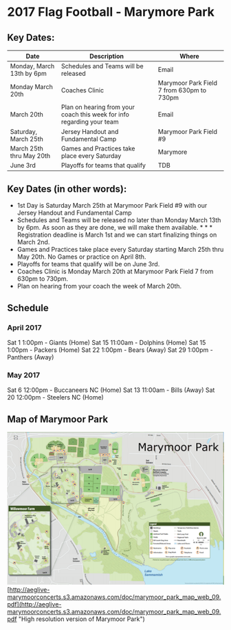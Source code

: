 # 2017 Flag Football - Marymore Park

## Key Dates:

| Date  	|   Description	|   Where	|
|---	|---	|---	|
|   Monday, March 13th by 6pm	|  Schedules and Teams will be released 	|  Email 	|
|   Monday March 20th	|  Coaches Clinic 	|  Marymoor Park Field 7 from 630pm to 730pm 	|
|   March 20th	|   Plan on hearing from your coach this week for info regarding your team	|  Email 	|
|   Saturday, March 25th	|   Jersey Handout and Fundamental Camp	|   Marymoor Park Field #9	|
|  March 25th thru May 20th 	|   Games and Practices take place every Saturday	|   Marymore	|
|  June 3rd 	|  Playoffs for teams that qualify 	|   TDB	|

## Key Dates (in other words):

* 1st Day is Saturday March 25th at Marymoor Park Field #9 with our Jersey Handout and Fundamental Camp
* Schedules and Teams will be released no later than Monday March 13th by 6pm. As soon as they are done, we will make them available. * * * Registration deadline is March 1st and we can start finalizing things on March 2nd.
* Games and Practices take place every Saturday starting March 25th thru May 20th. No Games or practice on April 8th.
* Playoffs for teams that qualify will be on June 3rd.
* Coaches Clinic is Monday March 20th at Marymoor Park Field 7 from 630pm to 730pm.
* Plan on hearing from your coach the week of March 20th.

## Schedule 

### April 2017

Sat 1	1:00pm - Giants (Home)
Sat 15	11:00am - Dolphins (Home)
Sat 15	1:00pm	- Packers (Home)
Sat 22	1:00pm	- Bears (Away)
Sat 29	1:00pm	- Panthers (Away)

### May 2017

Sat 6	12:00pm	- Buccaneers NC (Home)
Sat 13	11:00am	- Bills (Away)
Sat 20	12:00pm	- Steelers NC (Home)

## Map of Marymoor Park
![Marymoor Park](https://github.com/mbcrump/2017FlagFootball/blob/master/marymoorpark.png "Map")
[http://aeglive-marymoorconcerts.s3.amazonaws.com/doc/marymoor_park_map_web_09.pdf](http://aeglive-marymoorconcerts.s3.amazonaws.com/doc/marymoor_park_map_web_09.pdf "High resolution version of Marymoor Park")

